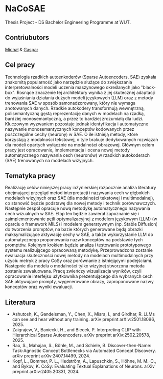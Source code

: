 # NaCoSAE
Thesis Project - DS Bachelor Engineering Programme at WUT.

## Contriubutors
[Michał](https://github.com/piechotam) & [Gaspar](https://github.com/GasparSekula)

## Cel pracy

Technologia rzadkich autoenkoderów (Sparse Autoencoders, SAE) zyskała znakomitą popularność jako narzędzie służące do zwiększania interpretowalności modeli uczenia maszynowego określanych jako "black-box". Rosnące znaczenie tej architektury wynika z jej skutecznej adaptacji do wyjaśniania działania dużych modeli językowych (LLM) oraz z metody trenowania SAE w sposób samonadzorowany, który nie wymaga anotowanych danych. Rzadkie autokodery transformują wewnętrzną, polisemantyczną gęstą reprezentację danych w modelach na rzadką, bardziej monosemantyczną, a przez to bardziej zrozumiałą dla ludzi. Kluczowym wyzwaniem pozostaje jednak identyfikacja i automatyczne nazywanie monosemantycznych konceptów kodowanych przez poszczególne cechy (neurony) w SAE. O ile istnieją metody, które korzystają z modalności tekstowej, o tyle brakuje dedykowanych rozwiązań dla modeli opartych wyłącznie na modalności obrazowej. Głównym celem pracy jest opracowanie, implementacja i ocena nowej metody automatycznego nazywania cech (neuronów) w rzadkich autokoderach (SAE) trenowanych na modelach wizyjnych.  


## Tematyka pracy

Realizację celów niniejszej pracy inżynierskiej rozpocznie analiza literatury obejmującej przegląd metod interpretacji i nazywania cech w głębokich modelach wizyjnych oraz SAE (dla modalności tekstowej i multimodalnej), co stanowić będzie podstawę dla nowej metody i technik porównawczych. Następnie zespół opracuje nową metodykę automatycznego nazywania cech wizualnych w SAE. Etap ten będzie zawierał zapoznanie się i zaimplementowanie pętli optymalizacyjnej z modelem językowym (LLM) (w oparciu o framework MILS) i modelem generatywnym (np. Stable Diffusion) do tworzenia promptów, na bazie których generowane będą obrazki maksymalizujące aktywację cechy w SAE, a także wykorzystanie LLM do automatycznego proponowania nazw konceptów na podstawie tych promptów. 
Kolejnym krokiem będzie analiza i testowanie prototypowego systemu realizującego opracowaną metodykę. Przeprowadzona zostanie ewaluacja skuteczności nowej metody na modelach multimodalnych przy użyciu metryk z pracy CoSy oraz porównanie z istniejącymi podejściami. 
Następnie dla modelu o modalności tylko wizyjnej stworzona metoda zostanie zewaluowana. Pracę zwieńczy wizualizacja wyników, czyli opracowanie interfejsu użytkownika prezentującego dla wybranych cech SAE aktywujące prompty, wygenerowane obrazy, zaproponowane nazwy konceptów oraz wyniki ewaluacji.  


 ## Literatura
 - Ashutosh, K., Gandelsman, Y., Chen, X., Misra, I., and Girdhar, R. LLMs can see and hear without any training. arXiv preprint arXiv:2501.18096, 2025.
 - Zaigrajew, V., Baniecki, H., and Biecek, P. Interpreting CLIP with Hierarchical Sparse Autoencoders. arXiv preprint arXiv:2502.20578, 2025.
 - Rao, S., Mahajan, S., Böhle, M., and Schiele, B. Discover-then-Name: Task-Agnostic Concept Bottlenecks via Automated Concept Discovery. arXiv preprint arXiv:2407.14499, 2024.
 - Kopf, L., Bommer, P. L., Hedström, A., Lapuschkin, S., Höhne, M. M.-C., and Bykov, K. CoSy: Evaluating Textual Explanations of Neurons. arXiv preprint arXiv:2405.20331, 2024.
